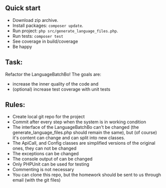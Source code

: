 ## Quick start

* Download zip archive.
* Install packages: `composer update`.
* Run project: `php src/generate_language_files.php`.
* Run tests: `composer test`
* See coverage in build/coverage
* Be happy

## Task:
Refactor the LanguageBatchBo!
The goals are:
* increase the inner quality of the code and
* (optional) increase test coverage with unit tests

## Rules:
* Create local git repo for the project
* Commit after every step when the system is in working condition
* The interface of the LanguageBatchBo can't be changed (the generate_language_files.php should remain the same), but (of course) it's content can change and can split into new classes.
* The ApiCall, and Config classes are simplified versions of the original ones, they can not be changed
* The exceptions can be changed
* The console output of can be changed
* Only PHPUnit can be used for testing
* Commenting is not necessary
* You can clone this repo, but the homework should be sent to us through email (with the git files)